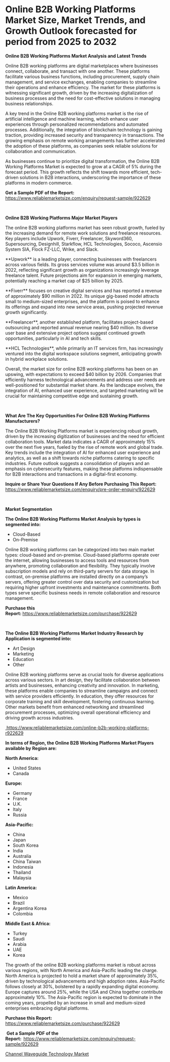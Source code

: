 <p><h1>Online B2B Working Platforms Market Size, Market Trends, and Growth Outlook forecasted for period from 2025 to 2032</h1></p><p><strong>Online B2B Working Platforms Market Analysis and Latest Trends</strong></p>
<p><p>Online B2B working platforms are digital marketplaces where businesses connect, collaborate, and transact with one another. These platforms facilitate various business functions, including procurement, supply chain management, and service exchanges, enabling companies to streamline their operations and enhance efficiency. The market for these platforms is witnessing significant growth, driven by the increasing digitalization of business processes and the need for cost-effective solutions in managing business relationships.</p><p>A key trend in the Online B2B working platforms market is the rise of artificial intelligence and machine learning, which enhance user experiences through personalized recommendations and automated processes. Additionally, the integration of blockchain technology is gaining traction, providing increased security and transparency in transactions. The growing emphasis on remote working arrangements has further accelerated the adoption of these platforms, as companies seek reliable solutions for collaboration and communication.</p><p>As businesses continue to prioritize digital transformation, the Online B2B Working Platforms Market is expected to grow at a CAGR of 5% during the forecast period. This growth reflects the shift towards more efficient, tech-driven solutions in B2B interactions, underscoring the importance of these platforms in modern commerce.</p></p>
<p><strong>Get a Sample PDF of the Report:&nbsp;</strong> <a href="https://www.reliablemarketsize.com/enquiry/request-sample/922629?utm_campaign=2843&utm_medium=2&utm_source=Github&utm_content=ia&utm_term=07032025&utm_id=online-b2b-working-platforms">https://www.reliablemarketsize.com/enquiry/request-sample/922629</a></p>
<p>&nbsp;</p>
<p><strong>Online B2B Working Platforms Major Market Players</strong></p>
<p><p>The online B2B working platforms market has seen robust growth, fueled by the increasing demand for remote work solutions and freelance resources. Key players include Upwork, Fiverr, Freelancer, Skyword360, Supersourcing, Designhill, Starkflow, HCL Technologies, Sococo, Ascensio System SIA, Flock FZ-LLC, Wrike, and Slack.</p><p>**Upwork** is a leading player, connecting businesses with freelancers across various fields. Its gross services volume was around $3.5 billion in 2022, reflecting significant growth as organizations increasingly leverage freelance talent. Future projections aim for expansion in emerging markets, potentially reaching a market cap of $25 billion by 2025.</p><p>**Fiverr** focuses on creative digital services and has reported a revenue of approximately $90 million in 2022. Its unique gig-based model attracts small to medium-sized enterprises, and the platform is poised to enhance its offerings and expand into new service areas, pushing projected revenue growth significantly.</p><p>**Freelancer**, another established platform, facilitates project-based outsourcing and reported annual revenue nearing $40 million. Its diverse user base and extensive project options suggest continued growth opportunities, particularly in AI and tech skills.</p><p>**HCL Technologies**, while primarily an IT services firm, has increasingly ventured into the digital workspace solutions segment, anticipating growth in hybrid workplace solutions.</p><p>Overall, the market size for online B2B working platforms has been on an upswing, with expectations to exceed $40 billion by 2026. Companies that efficiently harness technological advancements and address user needs are well-positioned for substantial market share. As the landscape evolves, the integration of AI, enhanced user experience, and targeted marketing will be crucial for maintaining competitive edge and sustaining growth.</p></p>
<p>&nbsp;</p>
<p><strong>What Are The Key Opportunities For Online B2B Working Platforms Manufacturers?</strong></p>
<p><p>The Online B2B Working Platforms market is experiencing robust growth, driven by the increasing digitization of businesses and the need for efficient collaboration tools. Market data indicates a CAGR of approximately 15% over the next five years, fueled by the rise of remote work and global trade. Key trends include the integration of AI for enhanced user experience and analytics, as well as a shift towards niche platforms catering to specific industries. Future outlook suggests a consolidation of players and an emphasis on cybersecurity features, making these platforms indispensable for B2B interactions and transactions in a digital-first economy.</p></p>
<p><strong>Inquire or Share Your Questions If Any Before Purchasing This Report:</strong> <a href="https://www.reliablemarketsize.com/enquiry/pre-order-enquiry/922629?utm_campaign=2843&utm_medium=2&utm_source=Github&utm_content=ia&utm_term=07032025&utm_id=online-b2b-working-platforms">https://www.reliablemarketsize.com/enquiry/pre-order-enquiry/922629</a></p>
<p>&nbsp;</p>
<p><strong>Market Segmentation</strong></p>
<p><strong>The Online B2B Working Platforms Market Analysis by types is segmented into:</strong></p>
<p><ul><li>Cloud-Based</li><li>On-Premise</li></ul></p>
<p><p>Online B2B working platforms can be categorized into two main market types: cloud-based and on-premise. Cloud-based platforms operate over the internet, allowing businesses to access tools and resources from anywhere, promoting collaboration and flexibility. They typically involve subscription models and rely on third-party servers for data storage. In contrast, on-premise platforms are installed directly on a company’s servers, offering greater control over data security and customization but requiring higher upfront investments and maintenance commitments. Both types serve specific business needs in remote collaboration and resource management.</p></p>
<p><strong>Purchase this Report:&nbsp;</strong><a href="https://www.reliablemarketsize.com/purchase/922629?utm_campaign=2843&utm_medium=2&utm_source=Github&utm_content=ia&utm_term=07032025&utm_id=online-b2b-working-platforms">https://www.reliablemarketsize.com/purchase/922629</a></p>
<p>&nbsp;</p>
<p><strong>The Online B2B Working Platforms Market Industry Research by Application is segmented into:</strong></p>
<p><ul><li>Art Design</li><li>Marketing</li><li>Education</li><li>Other</li></ul></p>
<p><p>Online B2B working platforms serve as crucial tools for diverse applications across various sectors. In art design, they facilitate collaboration between artists and businesses, enhancing creativity and innovation. In marketing, these platforms enable companies to streamline campaigns and connect with service providers efficiently. In education, they offer resources for corporate training and skill development, fostering continuous learning. Other markets benefit from enhanced networking and streamlined procurement processes, optimizing overall operational efficiency and driving growth across industries.</p></p>
<p><a href="https://www.reliablemarketsize.com/online-b2b-working-platforms-r922629?utm_campaign=2843&utm_medium=2&utm_source=Github&utm_content=ia&utm_term=07032025&utm_id=online-b2b-working-platforms">&nbsp;https://www.reliablemarketsize.com/online-b2b-working-platforms-r922629</a></p>
<p><strong>In terms of Region, the Online B2B Working Platforms Market Players available by Region are:</strong></p>
<p>
    <p> <strong> North America: </strong>
        <ul>
            <li>United States</li>
            <li>Canada</li>
        </ul>
        </p> 
    <p> <strong> Europe: </strong>
        <ul>
            <li>Germany</li>
            <li>France</li>
            <li>U.K.</li>
            <li>Italy</li>
            <li>Russia</li>
        </ul>
        </p> 
    <p> <strong> Asia-Pacific: </strong>
        <ul>
            <li>China</li>
            <li>Japan</li>
            <li>South Korea</li>
            <li>India</li>
            <li>Australia</li>
            <li>China Taiwan</li>
            <li>Indonesia</li>
            <li>Thailand</li>
            <li>Malaysia</li>
        </ul>
        </p> 
    <p> <strong> Latin America: </strong>
        <ul>
            <li>Mexico</li>
            <li>Brazil</li>
            <li>Argentina Korea</li>
            <li>Colombia</li>
        </ul>
        </p> 
    <p> <strong> Middle East & Africa: </strong>
        <ul>
            <li>Turkey</li>
            <li>Saudi</li>
            <li>Arabia</li>
            <li>UAE</li>
            <li>Korea</li>
        </ul>
    </p>
    </p>
<p><p>The growth of the online B2B working platforms market is robust across various regions, with North America and Asia-Pacific leading the charge. North America is projected to hold a market share of approximately 35%, driven by technological advancements and high adoption rates. Asia-Pacific follows closely at 30%, bolstered by a rapidly expanding digital economy. Europe captures around 25%, while the USA and China together contribute approximately 10%. The Asia-Pacific region is expected to dominate in the coming years, propelled by an increase in small and medium-sized enterprises embracing digital platforms.</p></p>
<p><strong>Purchase this Report: </strong><a href="https://www.reliablemarketsize.com/purchase/922629?utm_campaign=2843&utm_medium=2&utm_source=Github&utm_content=ia&utm_term=07032025&utm_id=online-b2b-working-platforms">https://www.reliablemarketsize.com/purchase/922629</a></p>
<p>&nbsp;<strong>Get a Sample PDF of the Report:&nbsp;&nbsp;</strong><a href="https://www.reliablemarketsize.com/enquiry/request-sample/922629?utm_campaign=2843&utm_medium=2&utm_source=Github&utm_content=ia&utm_term=07032025&utm_id=online-b2b-working-platforms">https://www.reliablemarketsize.com/enquiry/request-sample/922629</a></p>
<p><strong></strong></p>
<p><p><a href="https://github.com/bholdsfofie/Market-Research-Report-List-1/blob/main/channel-waveguide-technology-market.md?utm_campaign=2843&utm_medium=2&utm_source=Github&utm_content=ia&utm_term=07032025&utm_id=online-b2b-working-platforms">Channel Waveguide Technology Market</a></p></p>